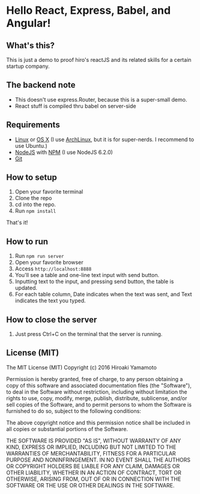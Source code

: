 # Hello React, Express, Babel, and Angular!

## What's this?
This is just a demo to proof hiro's reactJS and its related skills for a
certain startup company.

## The backend note
* This doesn't use express.Router, because this is a super-small demo.
* React stuff is compiled thru babel on server-side

## Requirements
* [Linux] or [OS X]
  (I use [ArchLinux], but it is for super-nerds. I recommend to use Ubuntu.)
* [NodeJS] with [NPM] (I use NodeJS 6.2.0)
* [Git]

[NodeJS]:https://nodejs.org
[NPM]: https://github.com/npm/npm
[GIT]: https://git-scm.com/
[ArchLinux]: https://www.archlinux.org/
[Linux]: https://en.wikipedia.org/wiki/Linux
[OS X]: http://www.apple.com/osx/

## How to setup
1. Open your favorite terminal
2. Clone the repo
3. cd into the repo.
4. Run `npm install`

That's it!

## How to run
1. Run `npm run server`
2. Open your favorite browser
3. Access `http://localhost:8888`
4. You'll see a table and one-line text input with send button.
5. Inputting text to the input, and pressing send button, the table is updated.
6. For each table column, Date indicates when the text was sent, and Text
  indicates the text you typed.

## How to close the server
1. Just press Ctrl+C on the terminal that the server is running.

## License (MIT)
The MIT License (MIT)
Copyright (c) 2016 Hiroaki Yamamoto

Permission is hereby granted, free of charge, to any person obtaining a copy of this software and associated documentation files (the "Software"), to deal in the Software without restriction, including without limitation the rights to use, copy, modify, merge, publish, distribute, sublicense, and/or sell copies of the Software, and to permit persons to whom the Software is furnished to do so, subject to the following conditions:

The above copyright notice and this permission notice shall be included in all copies or substantial portions of the Software.

THE SOFTWARE IS PROVIDED "AS IS", WITHOUT WARRANTY OF ANY KIND, EXPRESS OR IMPLIED, INCLUDING BUT NOT LIMITED TO THE WARRANTIES OF MERCHANTABILITY, FITNESS FOR A PARTICULAR PURPOSE AND NONINFRINGEMENT. IN NO EVENT SHALL THE AUTHORS OR COPYRIGHT HOLDERS BE LIABLE FOR ANY CLAIM, DAMAGES OR OTHER LIABILITY, WHETHER IN AN ACTION OF CONTRACT, TORT OR OTHERWISE, ARISING FROM, OUT OF OR IN CONNECTION WITH THE SOFTWARE OR THE USE OR OTHER DEALINGS IN THE SOFTWARE.
